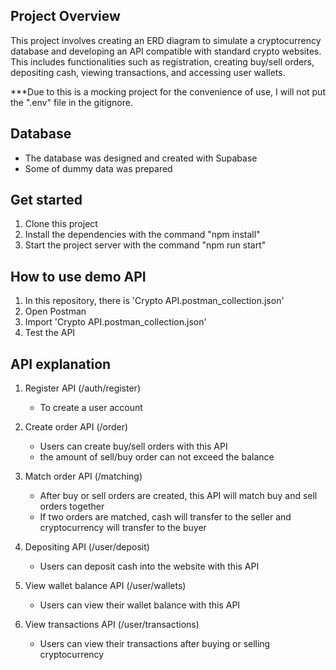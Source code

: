 ## Project Overview
This project involves creating an ERD diagram to simulate a cryptocurrency database and developing an API compatible with standard crypto websites. This includes functionalities such as registration, creating buy/sell orders, depositing cash, viewing transactions, and accessing user wallets.

***Due to this is a mocking project for the convenience of use, I will not put the ".env" file in the gitignore.

## Database
- The database was designed and created with Supabase
- Some of dummy data was prepared

## Get started
1. Clone this project
2. Install the dependencies with the command "npm install"
3. Start the project server with the command "npm run start"

## How to use demo API
1. In this repository, there is 'Crypto API.postman_collection.json'
2. Open Postman
3. Import 'Crypto API.postman_collection.json'
4. Test the API

## API explanation
1. Register API (/auth/register)
   - To create a user account

2. Create order API (/order)
   - Users can create buy/sell orders with this API
   - the amount of sell/buy order can not exceed the balance

3. Match order API (/matching)
   - After buy or sell orders are created, this API will match buy and sell orders together
   - If two orders are matched, cash will transfer to the seller and cryptocurrency will transfer to the buyer

4. Depositing API (/user/deposit)
   - Users can deposit cash into the website with this API

5. View wallet balance API (/user/wallets)
   - Users can view their wallet balance with this API

6. View transactions API (/user/transactions)
   - Users can view their transactions after buying or selling cryptocurrency
  

